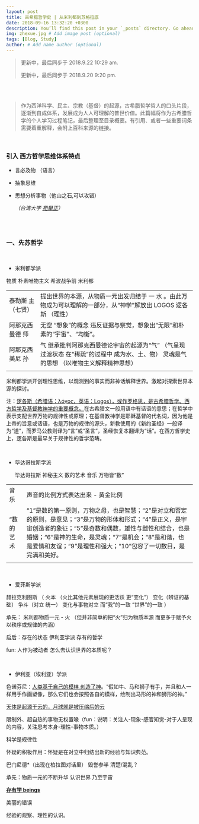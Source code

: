```yaml
---
layout: post
title: 古希腊哲学史 | 从米利都到苏格拉底
date: 2018-09-16 13:32:20 +0300
description: You’ll find this post in your `_posts` directory. Go ahead and edit it and re-build the site to see your changes. # Add post description (optional)
img: zhexue.jpg # Add image post (optional)
tags: [Blog, Study]
author: # Add name author (optional)
---
```




> 更新中，最后同步于  2018.9.22 10:29 am.
>
> 更新中，最后同步于  2018.9.20 9:20 pm.

<br/>

<br/>

> 作为西洋科学、民主、宗教（基督）的起源，古希腊哲学哲人的口头片段，逐渐到自成体系，发展成为人人可理解的普世价值。此篇幅将作为古希腊哲学的个人学习过程笔记，最后整理至目录概要。有引用、或者一些重要词条需要着重解释，会附上百科来源的链接。
>

<br/>



### 引入 西方哲学思维体系特点

* 言必及物 （语言）

* 抽象思维

* 思想分析事物（他山之石,可以攻错）

  *（台湾大学 [苑舉正](https://www.coursera.org/instructor/yuann)）*

<br/>

<br/>

### **一、先苏哲学**

<br/>



* 米利都学派

物质  朴素唯物主义  希波战争前  米利都

|                     |                                                              |
| :------------------ | ------------------------------------------------------------ |
| 泰勒斯  主 （七贤） | 提出世界的本源，从物质一元出发归结于 一 水 。由此万物成为可以理解的一部分，从“神学”解放出 LOGOS 逻各斯 （理性） |
| 阿那克西曼德 师     | 无空   “想象”的概念 违反证据与察觉，想象出“无限”和朴素的“宇宙”、“均衡”。 |
| 阿那克西美尼 孙     | 气 继承批判阿那克西曼德论宇宙的起源为“气” （气呈现过渡状态 在“稀疏”的过程中 成为水、土、物） 灵魂是气的思想 （以唯物主义解释精神思想） |
|                     |                                                              |

米利都学派开创理性思维，以观测到的事实而非神话解释世界。激起对探索世界本源的探讨。

注：[逻各斯（希腊语：λόγος，英语：Logos），或作罗格思，是古希腊哲学、西方哲学及基督教神学的重要概念。](https://zh.wikipedia.org/wiki/%E9%82%8F%E5%90%84%E6%96%AF)在古希腊文一般用语中有话语的意思；在哲学中表示支配世界万物的规律性或原理；在基督教神学是耶稣基督的代名词，因为他是上帝的旨意或话语，也是万物的规律的源头，新教使用的《新约圣经》一般译为“道”，而罗马公教则译为“言”或“圣言”，圣经恢复本翻译为“话”。在西方哲学史上，逻各斯是最早关于规律性的哲学范畴。

<br/>



* 毕达哥拉斯学派



  毕达哥拉斯 神秘主义 数的艺术 音乐 万物皆“数”

|           |                                                              |
| --------- | ------------------------------------------------------------ |
| 音乐      | 声音的比例方式表达出来 - 黄金比例                            |
| “数的艺术 | “1”是数的第一原则，万物之母，也是智慧；“2”是对立和否定的原则，是意见；“3”是万物的形体和形式；“4”是正义，是宇宙创造者的象征；“5”是奇数和偶数，雄性与雌性和结合，也是婚姻；“6”是神的生命，是灵魂；“7”是机会；“8”是和谐，也是爱情和友谊；“9”是理性和强大；“10”包容了一切数目，是完满和美好。 |
|           |                                                              |



<br/>




* 爱菲斯学派

赫拉克利图斯 （  火本 （火比其他元素展现的更活跃 更“变化”）   变化（辨证的基础）   争斗（对立 统一）  变化与事物对立 而“我”的一致 “世界”的一致 ）

承先： 米利都物质一元 - 火 （但并非简单的把“火”归为物质本源 而更多于赋予火以秩序或规律的内涵）

启后：存在的状态 伊利亚学派 存有的哲学

fun:  人作为被动者 怎么去认识世界的本质呢？ 

<br/>




* 伊利亚（埃利亚）学派



色诺芬尼：<u>人类基于自己的模样 创造了神</u>。“假如牛、马和狮子有手，并且和人一样用手作画塑像，那么它们也会按照各自的模样，绘制出马形的神和狮形的神。”

[天体是起源于云的，月球就是被压缩后的云](https://zh.wikipedia.org/wiki/%E8%89%B2%E8%AF%BA%E8%8A%AC%E5%B0%BC)

限制外、超自热的事物无权置喙（fun：说明：关注人-现象-感官知觉-对于人呈现的内容，关注思考本身-理性-事物本质。）

科学是规律性

怀疑的积极作用：怀疑是在对立中归结出新的经验与知识典范。

巴门尼德*（出现在柏拉图对话里） 毁誉参半 清楚/混乱？

承先：物质一元的不断升华 认识世界 乃至宇宙

<u>**存有学 beings**</u> 

美丽的错误

经验的观察、理性的认识。

<br/>

<br/>



